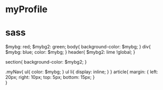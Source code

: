 # myProfile

# sass
$mybg: red;
$mybg2: green;
body{
  background-color: $mybg;
}
div{
  $mybg: blue;
  color: $mybg;
}
header{
  $mybg2: lime !global;
}

section{
  background-color: $mybg2;
}

.myNav{
  ul{
    color: $mybg;
  }
  ul li{
    display: inline;
  }
}
article{
  margin: {
    left: 20px;
    right: 10px;
    top: 5px;
    bottom: 15px;
  }  
}

